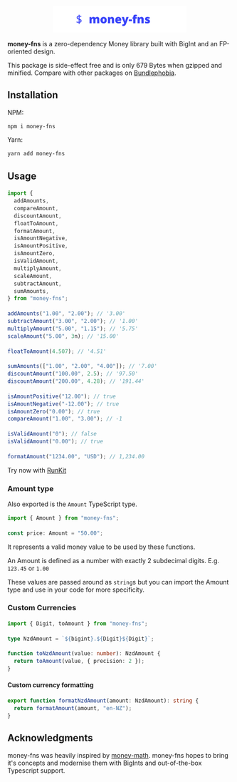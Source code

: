 <p align="center">
  <img alt="money-fns" title="money-fns" src="https://raw.githubusercontent.com/justinvos/money-fns/master/img/money-fns.svg" width="300" />
</p>

**money-fns** is a zero-dependency Money library built with BigInt and an FP-oriented design.

This package is side-effect free and is only 679 Bytes when gzipped and minified.
Compare with other packages on [Bundlephobia](https://bundlephobia.com/package/money-fns).

## Installation

NPM:

```sh
npm i money-fns
```

Yarn:

```sh
yarn add money-fns
```

## Usage

```ts
import {
  addAmounts,
  compareAmount,
  discountAmount,
  floatToAmount,
  formatAmount,
  isAmountNegative,
  isAmountPositive,
  isAmountZero,
  isValidAmount,
  multiplyAmount,
  scaleAmount,
  subtractAmount,
  sumAmounts,
} from "money-fns";

addAmounts("1.00", "2.00"); // '3.00'
subtractAmount("3.00", "2.00"); // '1.00'
multiplyAmount("5.00", "1.15"); // '5.75'
scaleAmount("5.00", 3n); // '15.00'

floatToAmount(4.507); // '4.51'

sumAmounts(["1.00", "2.00", "4.00"]); // '7.00'
discountAmount("100.00", 2.5); // '97.50'
discountAmount("200.00", 4.28); // '191.44'

isAmountPositive("12.00"); // true
isAmountNegative("-12.00"); // true
isAmountZero("0.00"); // true
compareAmount("1.00", "3.00"); // -1

isValidAmount("0"); // false
isValidAmount("0.00"); // true

formatAmount("1234.00", "USD"); // 1,234.00
```

Try now with [RunKit](https://runkit.com/npm/money-fns)

### Amount type

Also exported is the `Amount` TypeScript type.

```ts
import { Amount } from "money-fns";

const price: Amount = "50.00";
```

It represents a valid money value to be used by these functions.

An Amount is defined as a number with exactly 2 subdecimal digits. E.g. `123.45` or `1.00`

These values are passed around as `string`s but you can import the Amount type and use in your code for more specificity.

### Custom Currencies

```ts
import { Digit, toAmount } from "money-fns";

type NzdAmount = `${bigint}.${Digit}${Digit}`;

function toNzdAmount(value: number): NzdAmount {
  return toAmount(value, { precision: 2 });
}
```

#### Custom currency formatting

```ts
export function formatNzdAmount(amount: NzdAmount): string {
  return formatAmount(amount, "en-NZ");
}
```

## Acknowledgments

money-fns was heavily inspired by [money-math](https://github.com/ikr/money-math). money-fns hopes to bring it's concepts and modernise them with BigInts and out-of-the-box Typescript support.
